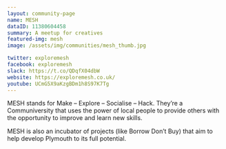 ```yaml
---
layout: community-page
name: MESH
dataID: 11380604458
summary: A meetup for creatives
featured-img: mesh
image: /assets/img/communities/mesh_thumb.jpg

twitter: exploremesh
facebook: exploremesh
slack: https://t.co/QDqfX04dbW
website: https://exploremesh.co.uk/
youtube: UCmG5X9aKzgBDm1h8S97K7Tg
---
```

MESH stands for Make – Explore – Socialise – Hack. They’re a Communiversity that
uses the power of local people to provide others with the opportunity to improve
and learn new skills.

MESH is also an incubator of projects (like Borrow Don’t Buy) that aim to help
develop Plymouth to its full potential.
